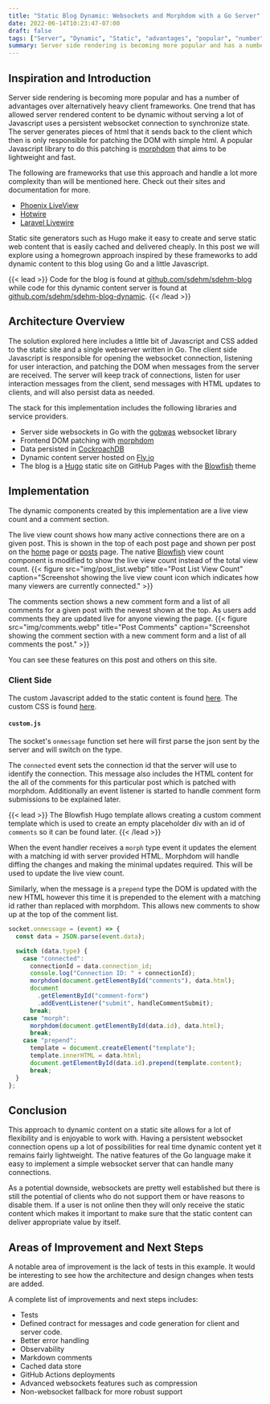 ```yaml
---
title: "Static Blog Dynamic: Websockets and Morphdom with a Go Server"
date: 2022-06-14T10:23:47-07:00
draft: false
tags: ["Server", "Dynamic", "Static", "advantages", "popular", "number"]
summary: Server side rendering is becoming more popular and has a number of advantages over alternatively heavy client frameworks.
---
```


## Inspiration and Introduction

Server side rendering is becoming more popular and has a number of advantages over alternatively heavy client frameworks.
One trend that has allowed server rendered content to be dynamic without serving a lot of Javascript uses a persistent websocket connection to synchronize state.
The server generates pieces of html that it sends back to the client which then is only responsible for patching the DOM with simple html.
A popular Javascript library to do this patching is [morphdom](https://github.com/patrick-steele-idem/morphdom) that aims to be lightweight and fast.

The following are frameworks that use this approach and handle a lot more complexity than will be mentioned here.
Check out their sites and documentation for more.

* [Phoenix LiveView](https://github.com/phoenixframework/phoenix_live_view)
* [Hotwire](https://hotwired.dev/)
* [Laravel Livewire](https://laravel-livewire.com/)

Static site generators such as Hugo make it easy to create and serve static web content that is easily cached and delivered cheaply.
In this post we will explore using a homegrown approach inspired by these frameworks to add dynamic content to this blog using Go and a little Javascript.

{{< lead >}}
Code for the blog is found at [github.com/sdehm/sdehm-blog](https://github.com/sdehm/sdehm-blog/tree/v0.1.0) while code for this dynamic content server is found at [github.com/sdehm/sdehm-blog-dynamic](https://github.com/sdehm/sdehm-blog-dynamic/tree/v0.1.0).
{{< /lead >}}

## Architecture Overview

The solution explored here includes a little bit of Javascript and CSS added to the static site and a single webserver written in Go.
The client side Javascript is responsible for opening the websocket connection, listening for user interaction, and patching the DOM when messages from the server are received.
The server will keep track of connections, listen for user interaction messages from the client, send messages with HTML updates to clients, and will also persist data as needed.

The stack for this implementation includes the following libraries and service providers.

* Server side websockets in Go with the [gobwas](https://github.com/gobwas/ws) websocket library
* Frontend DOM patching with [morphdom](https://github.com/patrick-steele-idem/morphdom)
* Data persisted in [CockroachDB](https://www.cockroachlabs.com/)
* Dynamic content server hosted on [Fly.io](https://fly.io/)
* The blog is a [Hugo](https://gohugo.io/) static site on GitHub Pages with the [Blowfish](https://github.com/nunocoracao/blowfish) theme

## Implementation

The dynamic components created by this implementation are a live view count and a comment section.

The live view count shows how many active connections there are on a given post.
This is shown in the top of each post page and shown per post on the [home](https://sdehm.dev) page or [posts](https://sdehm.dev/posts/) page.
The native [Blowfish](https://github.com/nunocoracao/blowfish) view count component is modified to show the live view count instead of the total view count.
{{< figure src="img/post_list.webp" title="Post List View Count" caption="Screenshot showing the live view count icon which indicates how many viewers are currently connected." >}}

The comments section shows a new comment form and a list of all comments for a given post with the newest shown at the top.
As users add comments they are updated live for anyone viewing the page.
{{< figure src="img/comments.webp" title="Post Comments" caption="Screenshot showing the comment section with a new comment form and a list of all comments the post." >}}

You can see these features on this post and others on this site.

### Client Side

The custom Javascript added to the static content is found [here](https://github.com/sdehm/sdehm-blog/blob/v0.1.0/assets/js/custom.js).
The custom CSS is found [here](https://github.com/sdehm/sdehm-blog/blob/v0.1.0/assets/css/custom.css).

#### `custom.js`

The socket's `onmessage` function set here will first parse the json sent by the server and will switch on the type.

The `connected` event sets the connection id that the server will use to identify the connection.
This message also includes the HTML content for the all of the comments for this particular post which is patched with morphdom.
Additionally an event listener is started to handle comment form submissions to be explained later.

{{< lead >}}
The Blowfish Hugo template allows creating a custom comment template which is used to create an empty placeholder div with an id of `comments` so it can be found later.
{{< /lead >}}

When the event handler receives a `morph` type event it updates the element with a matching id with server provided HTML.
Morphdom will handle diffing the changes and making the minimal updates required.
This will be used to update the live view count.

Similarly, when the message is a `prepend` type the DOM is updated with the new HTML however this time it is prepended to the element with a matching id rather than replaced with morphdom.
This allows new comments to show up at the top of the comment list.

```js
socket.onmessage = (event) => {
  const data = JSON.parse(event.data);

  switch (data.type) {
    case "connected":
      connectionId = data.connection_id;
      console.log("Connection ID: " + connectionId);
      morphdom(document.getElementById("comments"), data.html);
      document
        .getElementById("comment-form")
        .addEventListener("submit", handleCommentSubmit);
      break;
    case "morph":
      morphdom(document.getElementById(data.id), data.html);
      break;
    case "prepend":
      template = document.createElement("template");
      template.innerHTML = data.html;
      document.getElementById(data.id).prepend(template.content);
      break;
  }
};
```



## Conclusion

This approach to dynamic content on a static site allows for a lot of flexibility and is enjoyable to work with.
Having a persistent websocket connection opens up a lot of possibilities for real time dynamic content yet it remains fairly lightweight.
The native features of the Go language make it easy to implement a simple websocket server that can handle many connections.

As a potential downside, websockets are pretty well established but there is still the potential of clients who do not support them or have reasons to disable them.
If a user is not online then they will only receive the static content which makes it important to make sure that the static content can deliver appropriate value by itself.

## Areas of Improvement and Next Steps

A notable area of improvement is the lack of tests in this example.
It would be interesting to see how the architecture and design changes when tests are added.

A complete list of improvements and next steps includes:

* Tests
* Defined contract for messages and code generation for client and server code.
* Better error handling
* Observability
* Markdown comments
* Cached data store
* GitHub Actions deployments
* Advanced websockets features such as compression
* Non-websocket fallback for more robust support